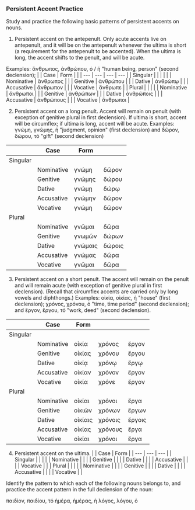 
### Persistent Accent Practice

Study and practice the following basic patterns of persistent accents on nouns.

1. Persistent accent on the antepenult. Only acute accents live on antepenult, and it will be on the antepenult whenever the ultima is short (a requirement for the antepenult to be accented). When the ultima is long, the accent shifts to the penult, and will be acute.

Examples: ἄνθρωπος, ἀνθρώπου, ὁ / ἡ  "human being, person"  (second declension); 
|   | Case | Form |  |
| --- | --- | --- | --- |
| Singular |   |    |   | 
|   | Nominative | ἄνθρωπος  | 
|   | Genitive | ἀνθρώπου  |
|   | Dative  | ἀνθρώπῳ |
|   | Accusative | ἄνθρωπον |
|   | Vocative | ἄνθρωπε |
| Plural |    |    |
|   | Nominative | ἄνθρωποι |
|   | Genitive | ἀνθρώπων |
|   | Dative  | ἀνθρώποις  |
|   | Accusative | ἀνθρώπους  |
|   | Vocative | ἄνθρωποι   |

2. Persistent accent on a long penult. Accent will remain on penult (with exception of genitive plural in first declension). If ultima is short, accent will be circumflex; if ultima is long, accent will be acute. Examples: γνώμη, γνώμης, ἡ "judgment, opinion" (first declension) and δῶρον, δώρου, τό "gift" (second declension)
 
|   | Case | Form |   |
| --- | --- | --- | --- |
| Singular |    |  |
|   | Nominative | γνώμη  | δῶρον |
|   | Genitive | γνώμης  | δώρου   |
|   | Dative  | γνώμῃ  | δώρῳ  |
|   | Accusative | γνώμην  | δῶρον |
|   | Vocative | γνώμη | δῶρον |
| Plural |    |    |
|   | Nominative | γνῶμαι | δῶρα |
|   | Genitive | γνωμῶν  | δώρων |
|   | Dative  | γνώμαις  | δώροις |
|   | Accusative | γνώμας  | δῶρα |
|   | Vocative | γνῶμαι  | δῶρα |

3. Persistent accent on a short penult. The accent will remain on the penult and will remain acute (with exception of genitive plural in first declension). (Recall that circumflex accents are carried only by long vowels and diphthongs.) Examples: οἰκία, οἰκίας, ἡ "house" (first declension); χρόνος, χρόνου, ὁ "time, time period" (second declension); and ἔργον, ἔργου, τό "work, deed" (second declension).

|   | Case | Form | |  |
| --- | --- | --- | --- | ---|
| Singular |   |    |  |  |
|   | Nominative | οἰκία | χρόνος | ἔργον |
|   | Genitive | οἰκίας   | χρόνου | ἔργου |
|   | Dative  | οἰκίᾳ  | χρόνῳ | ἔργῳ |
|   | Accusative | οἰκίαν  | χρόνον | ἔργον
|   | Vocative | οἰκία   | χρόνε | ἔργον
| Plural |    |    |  |  |
|   | Nominative | οἰκίαι   | χρόνοι | ἔργα |
|   | Genitive | οἰκιῶν  | χρόνων | ἔργων |
|   | Dative  | οἰκίαις   | χρόνοις | ἔργοις |
|   | Accusative | οἰκίας  | χρόνους | ἔργα |
|   | Vocative | οἰκίαι   | χρόνοι | ἔργα |

4. Persistent accent on the ultima. 
|   | Case | Form |
| --- | --- | --- |
| Singular |   |    |
|   | Nominative |   |
|   | Genitive |  |
|   | Dative  |   |
|   | Accusative |   |
|   | Vocative |   |
| Plural |    |    |
|   | Nominative |   |
|   | Genitive |  |
|   | Dative  |   |
|   | Accusative |   |
|   | Vocative |   |


Identify the pattern to which each of the following nouns belongs to, and practice the accent pattern in the full declension of the noun:

παιδίον, παιδίου, τό 
ἡμέρα, ἡμέρας, ἡ 
λόγος, λόγου, ὁ 
